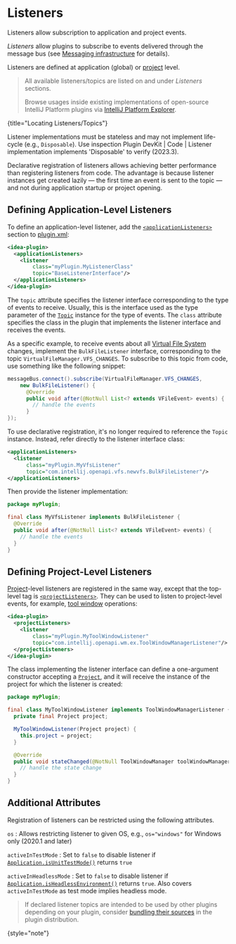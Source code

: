 <!-- Copyright 2000-2025 JetBrains s.r.o. and contributors. Use of this source code is governed by the Apache 2.0 license. -->

# Listeners

<link-summary>Listeners allow subscription to application and project events.</link-summary>

_Listeners_ allow plugins to subscribe to events delivered through the message bus (see [Messaging infrastructure](messaging_infrastructure.md) for details).

Listeners are defined at application (global) or [project](project.md) level.

> All available listeners/topics are listed on [](intellij_platform_extension_point_list.md) and [](intellij_community_plugins_extension_point_list.md)
> under _Listeners_ sections.
>
> Browse usages inside existing implementations of open-source IntelliJ Platform plugins via [IntelliJ Platform Explorer](https://jb.gg/ipe).
>
{title="Locating Listeners/Topics"}

Listener implementations must be stateless and may not implement life-cycle (e.g., `Disposable`).
Use inspection <control>Plugin DevKit | Code | Listener implementation implements 'Disposable'</control> to verify (2023.3).

Declarative registration of listeners allows achieving better performance than registering listeners from code.
The advantage is because listener instances get created lazily — the first time an event is sent to the topic — and not during application startup or project opening.

## Defining Application-Level Listeners

To define an application-level listener, add the [`<applicationListeners>`](plugin_configuration_file.md#idea-plugin__applicationListeners) section to <path>[plugin.xml](plugin_configuration_file.md)</path>:

```xml
<idea-plugin>
  <applicationListeners>
    <listener
        class="myPlugin.MyListenerClass"
        topic="BaseListenerInterface"/>
  </applicationListeners>
</idea-plugin>
```

The `topic` attribute specifies the listener interface corresponding to the type of events to receive.
Usually, this is the interface used as the type parameter of the [`Topic`](%gh-ic%/platform/extensions/src/com/intellij/util/messages/Topic.java) instance for the type of events.
The `class` attribute specifies the class in the plugin that implements the listener interface and receives the events.

As a specific example, to receive events about all [Virtual File System](virtual_file_system.md) changes, implement the `BulkFileListener` interface, corresponding to the topic `VirtualFileManager.VFS_CHANGES`.
To subscribe to this topic from code, use something like the following snippet:

```java
messageBus.connect().subscribe(VirtualFileManager.VFS_CHANGES,
    new BulkFileListener() {
      @Override
      public void after(@NotNull List<? extends VFileEvent> events) {
        // handle the events
      }
});
```

To use declarative registration, it's no longer required to reference the `Topic` instance.
Instead, refer directly to the listener interface class:

```xml
<applicationListeners>
  <listener
      class="myPlugin.MyVfsListener"
      topic="com.intellij.openapi.vfs.newvfs.BulkFileListener"/>
</applicationListeners>
```

Then provide the listener implementation:

```java
package myPlugin;

final class MyVfsListener implements BulkFileListener {
  @Override
  public void after(@NotNull List<? extends VFileEvent> events) {
    // handle the events
  }
}
```

## Defining Project-Level Listeners

[Project](project.md)-level listeners are registered in the same way, except that the top-level tag is [`<projectListeners>`](plugin_configuration_file.md#idea-plugin__projectListeners).
They can be used to listen to project-level events, for example, [tool window](tool_windows.md) operations:

```xml
<idea-plugin>
  <projectListeners>
    <listener
        class="myPlugin.MyToolWindowListener"
        topic="com.intellij.openapi.wm.ex.ToolWindowManagerListener"/>
  </projectListeners>
</idea-plugin>
```

The class implementing the listener interface can define a one-argument constructor accepting a [`Project`](%gh-ic%/platform/core-api/src/com/intellij/openapi/project/Project.java), and it will receive the instance of the project for which the listener is created:

```java
package myPlugin;

final class MyToolWindowListener implements ToolWindowManagerListener {
  private final Project project;

  MyToolWindowListener(Project project) {
    this.project = project;
  }

  @Override
  public void stateChanged(@NotNull ToolWindowManager toolWindowManager) {
    // handle the state change
  }
}
```

## Additional Attributes

Registration of listeners can be restricted using the following attributes.

`os`
: Allows restricting listener to given OS, e.g., `os="windows"` for Windows only (2020.1 and later)

`activeInTestMode`
: Set to `false` to disable listener if [`Application.isUnitTestMode()`](%gh-ic%/platform/core-api/src/com/intellij/openapi/application/Application.java) returns `true`

`activeInHeadlessMode`
: Set to `false` to disable listener if [`Application.isHeadlessEnvironment()`](%gh-ic%/platform/core-api/src/com/intellij/openapi/application/Application.java) returns `true`.
  Also covers `activeInTestMode` as test mode implies headless mode.

> If declared listener topics are intended to be used by other plugins depending on your plugin, consider [bundling their sources](bundling_plugin_openapi_sources.md) in the plugin distribution.
>
{style="note"}
